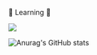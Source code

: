 

🌱 Learning 🌱

<a href="" target="_blank"><img src="https://img.shields.io/badge/C++-00599C?style=flat-square&logo=C++&logoColor=white"/></a>


![Anurag's GitHub stats](https://github-readme-stats.vercel.app/api?username=ToTo-Mo&show_icons=true&theme=radical)

<!--
**ToTo-Mo/ToTo-Mo** is a ✨ _special_ ✨ repository because its `README.md` (this file) appears on your GitHub profile.

Here are some ideas to get you started:

- 🔭 I’m currently working on ...
- 🌱 I’m currently learning ...
- 👯 I’m looking to collaborate on ...
- 🤔 I’m looking for help with ...
- 💬 Ask me about ...
- 📫 How to reach me: ...
- 😄 Pronouns: ...
- ⚡ Fun fact: ...
-->
